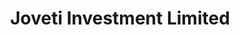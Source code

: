 ---
title: "Joveti Investment Limited"
url: /malaba-town-council/joveti-investment-limited/
shop: Schreibwaren
---